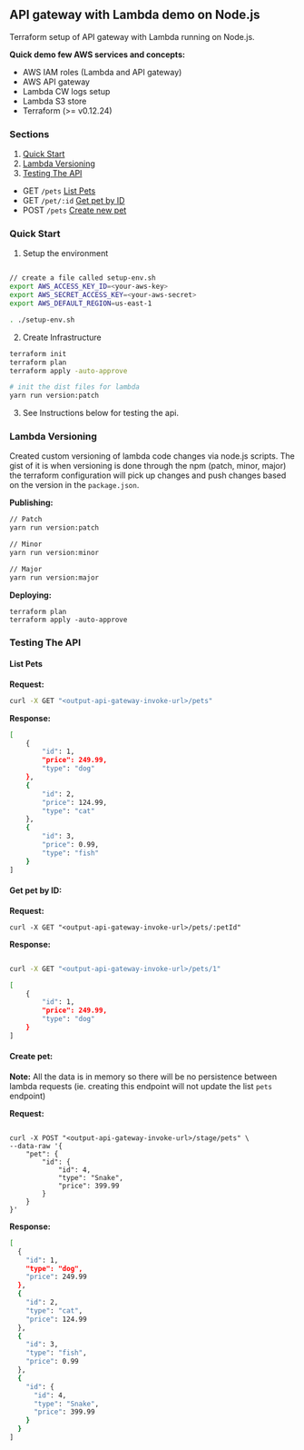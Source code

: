 ## API gateway with Lambda demo on Node.js

Terraform setup of API gateway with Lambda running on Node.js.

**Quick demo few AWS services and concepts:**

- AWS IAM roles (Lambda and API gateway)
- AWS API gateway
- Lambda CW logs setup 
- Lambda S3 store 
- Terraform (>= v0.12.24)

### Sections

1. [Quick Start](#quick-start)  
2. [Lambda Versioning](#lambda-versioning)  
3. [Testing The API](#testing-the-api)  
- GET `/pets` [List Pets](#list-pets)  
- GET `/pet/:id` [Get pet by ID](#get-pet-by-id)  
- POST `/pets` [Create new pet](#create-pet)  

### Quick Start

1. Setup the environment   
```sh

// create a file called setup-env.sh 
export AWS_ACCESS_KEY_ID=<your-aws-key>
export AWS_SECRET_ACCESS_KEY=<your-aws-secret>
export AWS_DEFAULT_REGION=us-east-1

. ./setup-env.sh
```

2. Create Infrastructure  

```sh
terraform init
terraform plan
terraform apply -auto-approve 

# init the dist files for lambda
yarn run version:patch
```

3. See Instructions below for testing the api.


### Lambda Versioning 

Created custom versioning of lambda code changes via node.js scripts. The gist of it is when versioning is done through the npm (patch, minor, major) the terraform configuration will pick up changes and push changes based on the version in the `package.json`. 


**Publishing:**
```sh
// Patch
yarn run version:patch

// Minor 
yarn run version:minor

// Major 
yarn run version:major
```

**Deploying:**

```
terraform plan
terraform apply -auto-approve 
```

### Testing The API


#### List Pets 

**Request:**  
```sh
curl -X GET "<output-api-gateway-invoke-url>/pets"
```

**Response:**  
```sh
[
    {
        "id": 1,
        "price": 249.99,
        "type": "dog"
    },
    {
        "id": 2,
        "price": 124.99,
        "type": "cat"
    },
    {
        "id": 3,
        "price": 0.99,
        "type": "fish"
    }
]

```

#### Get pet by ID:

**Request:**    

```
curl -X GET "<output-api-gateway-invoke-url>/pets/:petId"

```

**Response:**  

```sh

curl -X GET "<output-api-gateway-invoke-url>/pets/1"

[
    {
        "id": 1,
        "price": 249.99,
        "type": "dog"
    }
]

```

#### Create pet:

**Note:** All the data is in memory so there will be no persistence between lambda requests (ie. creating this endpoint will not update the list `pets` endpoint)

**Request:**    

```

curl -X POST "<output-api-gateway-invoke-url>/stage/pets" \
--data-raw '{
    "pet": {
        "id": {
            "id": 4,
            "type": "Snake",
            "price": 399.99
        }
    }
}'

```

**Response:**  

```sh
[
  {
    "id": 1,
    "type": "dog",
    "price": 249.99
  },
  {
    "id": 2,
    "type": "cat",
    "price": 124.99
  },
  {
    "id": 3,
    "type": "fish",
    "price": 0.99
  },
  {
    "id": {
      "id": 4,
      "type": "Snake",
      "price": 399.99
    }
  }
]

```
